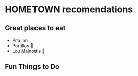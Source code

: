 # HOMETOWN recomendations 
## Great places to eat

- Pita Inn
- Portillos :hotdog:
- Lou Malnottis :pizza:

## Fun Things to Do
